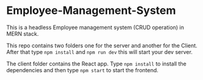# Employee-Management-System
This is a headless Employee management system (CRUD operation) in MERN stack.

This repo contains two folders one for the server and another for the Client. After that type `npm install` and `npm run dev` this will start your dev server.

The client folder contains the React app. Type `npm install` to install the dependencies and then type `npm start` to start the frontend.